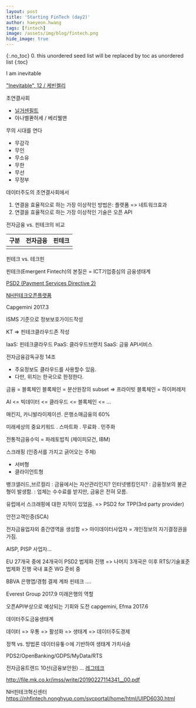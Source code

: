```yaml
---
layout: post
title: 'Starting FinTech (day2)' 
author: haeyeon.hwang
tags: [fintech]
image: /assets/img/blog/fintech.png
hide_image: true
---
```


{:.no_toc}
0. this unordered seed list will be replaced by toc as unordered list
{:toc}


I am inevitable

["Inevitable", 12 / 케빈켈리](http://blog.naver.com/PostView.nhn?blogId=jow1208&logNo=220905316291&categoryNo=0&parentCategoryNo=0&viewDate=&currentPage=1&postListTopCurrentPage=1&from=postView)

초연결사회 
- [닐거센필트](https://www.zdnet.co.kr/view/?no=00000039135229)
- 아나벨콴허세 / 베리웰맨

무의 시대를 연다
- 무감각
- 무인
- 무소유
- 무한
- 무선
- 무정부

데이터주도의 초연결사회에서
1. 연결을 효율적으로 하는 가장 이상적인 방법은: 플랫폼 => 네트워크효과
2. 연결을 효율적으로 하는 가장 이상적인 기술은 오픈 API

전자금융 vs. 핀테크의 비교

구분|전자금융|핀테크
---|---|---
||

핀테크 vs. 테크핀

핀테크(Emergent Fintech)의 본질은
= ICT기업중심의 금융생태계

[PSD2 (Payment Services Directive 2)](https://m.blog.naver.com/n_privacy/221203183269)

[NH핀테크오픈플랫폼](https://m.blog.naver.com/n_privacy/221203183269)

Capgemini 2017.3

ISMS 기준으로 정보보호가이드작성

KT => 핀테크클라우드존 작성

IaaS: 핀테크클라우드
PaaS: 클라우드브랜치
SaaS: 금융 API서비스

전자금융감독규정 14조
- 주요정보도 클라우드를 사용할수 있음.
- 다만, 위치는 한국으로 한정한다.

금융 = 블록체인
블록체인 = 분산원장의 subset
=> 프라이빗 블록체인 = 하이퍼레저


AI <= 빅데이터 <= 클라우드 <= 블록체인 <= ...

매킨지, 카니발라이제이션.
은행소매금융의 60%

미래세상의 중요키워드
. 스마트화
. 무료화
. 민주화

전통적금융수익 = 파레토밥칙 (제이피모건, IBM)


스크래핑 (인증서를 가지고 긁어오는 주체)
- 서버형
- 클라이언트형

뱅크샐러드,브르컬리
: 금융에서는 자산관리인지? 인터넷뱅킹인지?
: 금융정보의 불균형이 발생함.
: 업체는 수수료를 받지만, 금융은 전혀 모름.

유럽에서 스크래핑에 대한 지적이 있었음.
=> PSD2 for TPP(3rd party provider)

안전고객인증(SCA)

전자금융업자외 중간영역을 생성함 => 마이데이터사업자
= 개인정보의 자기결정권을 가짐.

AISP, PISP 사업자...

EU 27개국 중에 24개국이 PSD2 법제화 진행
=> 나머지 3개국은 이후 RTS/기술표준 법제화 진행
국내 표준 WG 준비 중


BBVA
은행앱/경험
결제
계좌
핀테크
....

Everest Group 2017.9
미래은행의 역할

오픈API부상으로 예상되는 기회와 도전
capgemini, Efma 2017.6

데이터주도금융생태계

데이터 => 우통 => 활성화 => 생태계 => 데이터주도경제

정책 vs. 방법론
데이터유톻ㅇ에 기반하여 생태계 가치사슬

PDS2/OpenBanking/GDPS/MyData/RTS

전자금융트렌드 10선(금융보안원)
... [레그테크](https://www.samsungsds.com/global/ko/news/story/1203097_2919.html)


http://file.mk.co.kr/imss/write/20190227114341__00.pdf

NH핀테크혁신센터
https://nhfintech.nonghyup.com/svcportal/home/html/UIPD6030.html

























